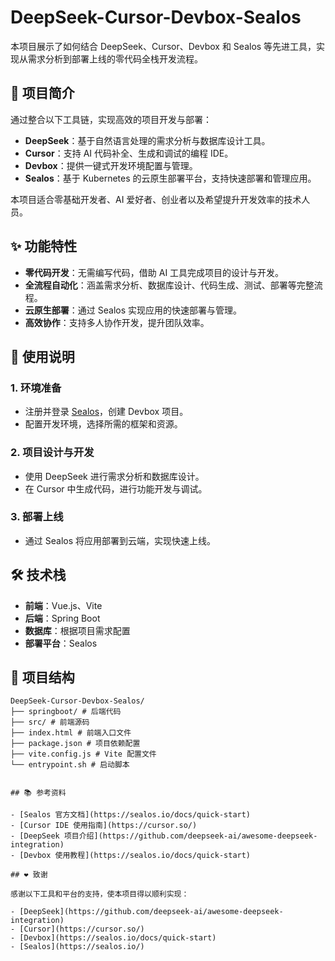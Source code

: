 # DeepSeek-Cursor-Devbox-Sealos

本项目展示了如何结合 DeepSeek、Cursor、Devbox 和 Sealos 等先进工具，实现从需求分析到部署上线的零代码全栈开发流程。

## 🧩 项目简介

通过整合以下工具链，实现高效的项目开发与部署：

- **DeepSeek**：基于自然语言处理的需求分析与数据库设计工具。
- **Cursor**：支持 AI 代码补全、生成和调试的编程 IDE。
- **Devbox**：提供一键式开发环境配置与管理。
- **Sealos**：基于 Kubernetes 的云原生部署平台，支持快速部署和管理应用。

本项目适合零基础开发者、AI 爱好者、创业者以及希望提升开发效率的技术人员。

## ✨ 功能特性

- **零代码开发**：无需编写代码，借助 AI 工具完成项目的设计与开发。
- **全流程自动化**：涵盖需求分析、数据库设计、代码生成、测试、部署等完整流程。
- **云原生部署**：通过 Sealos 实现应用的快速部署与管理。
- **高效协作**：支持多人协作开发，提升团队效率。

## 🚀 使用说明

### 1. 环境准备

- 注册并登录 [Sealos](https://sealos.io/)，创建 Devbox 项目。
- 配置开发环境，选择所需的框架和资源。

### 2. 项目设计与开发

- 使用 DeepSeek 进行需求分析和数据库设计。
- 在 Cursor 中生成代码，进行功能开发与调试。

### 3. 部署上线

- 通过 Sealos 将应用部署到云端，实现快速上线。

## 🛠 技术栈

- **前端**：Vue.js、Vite
- **后端**：Spring Boot
- **数据库**：根据项目需求配置
- **部署平台**：Sealos

## 📁 项目结构
```text
DeepSeek-Cursor-Devbox-Sealos/
├── springboot/ # 后端代码
├── src/ # 前端源码
├── index.html # 前端入口文件
├── package.json # 项目依赖配置
├── vite.config.js # Vite 配置文件
└── entrypoint.sh # 启动脚本


## 📚 参考资料

- [Sealos 官方文档](https://sealos.io/docs/quick-start)
- [Cursor IDE 使用指南](https://cursor.so/)
- [DeepSeek 项目介绍](https://github.com/deepseek-ai/awesome-deepseek-integration)
- [Devbox 使用教程](https://sealos.io/docs/quick-start)

## ❤️ 致谢

感谢以下工具和平台的支持，使本项目得以顺利实现：

- [DeepSeek](https://github.com/deepseek-ai/awesome-deepseek-integration)
- [Cursor](https://cursor.so/)
- [Devbox](https://sealos.io/docs/quick-start)
- [Sealos](https://sealos.io/)
